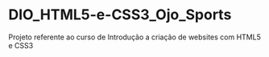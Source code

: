 # DIO_HTML5-e-CSS3_Ojo_Sports
Projeto referente ao curso de Introdução a criação de websites com 
HTML5 e CSS3

